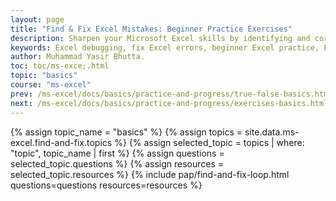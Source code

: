 ```yaml
---
layout: page
title: "Find & Fix Excel Mistakes: Beginner Practice Exercises"
description: Sharpen your Microsoft Excel skills by identifying and correcting common statement errors with these beginner-friendly practice exercises.
keywords: Excel debugging, fix Excel errors, beginner Excel practice, Excel exercises, coding mistakes, Excel syntax errors, learn Excel basics, Excel troubleshooting, Excel practice problems, Excel error correction
author: Muhammad Yasir Bhutta.
toc: toc/ms-exce;.html
topic: "basics"
course: "ms-excel"
prev: /ms-excel/docs/basics/practice-and-progress/true-false-basics.html
next: /ms-excel/docs/basics/practice-and-progress/exercises-basics.html
---
```


{% assign topic_name = "basics" %}
{% assign topics = site.data.ms-excel.find-and-fix.topics %}
{% assign selected_topic = topics | where: "topic", topic_name | first %}
{% assign questions = selected_topic.questions %}
{% assign resources = selected_topic.resources %}
{% include pap/find-and-fix-loop.html questions=questions resources=resources %}


